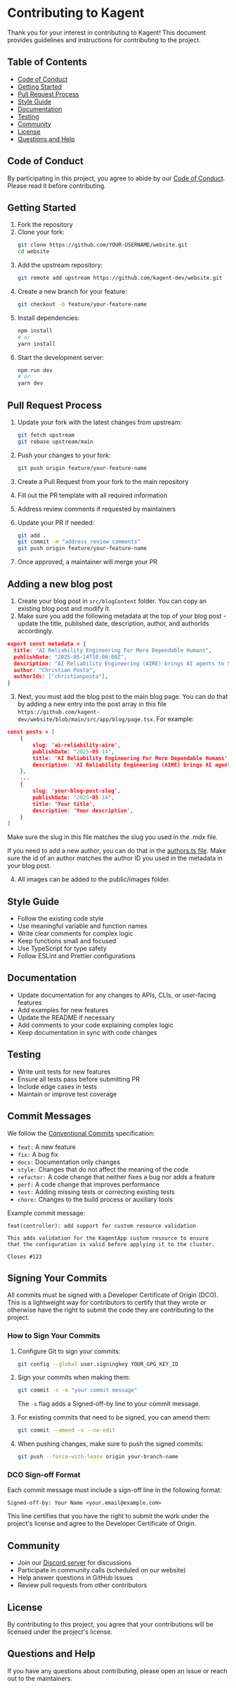 # Contributing to Kagent

Thank you for your interest in contributing to Kagent! This document provides guidelines and instructions for contributing to the project.

## Table of Contents
- [Code of Conduct](#code-of-conduct)
- [Getting Started](#getting-started)
- [Pull Request Process](#pull-request-process)
- [Style Guide](#style-guide)
- [Documentation](#documentation)
- [Testing](#testing)
- [Community](#community)
- [License](#license)
- [Questions and Help](#questions-and-help)

## Code of Conduct

By participating in this project, you agree to abide by our [Code of Conduct](CODE_OF_CONDUCT.md). Please read it before contributing.

## Getting Started

1. Fork the repository
2. Clone your fork:
   ```bash
   git clone https://github.com/YOUR-USERNAME/website.git
   cd website
   ```
3. Add the upstream repository:
   ```bash
   git remote add upstream https://github.com/kagent-dev/website.git
   ```
4. Create a new branch for your feature:
   ```bash
   git checkout -b feature/your-feature-name
   ```
5. Install dependencies:
   ```bash
   npm install
   # or
   yarn install
   ```
6. Start the development server:
   ```bash
   npm run dev
   # or
   yarn dev
   ```

## Pull Request Process

1. Update your fork with the latest changes from upstream:
   ```bash
   git fetch upstream
   git rebase upstream/main
   ```

2. Push your changes to your fork:
   ```bash
   git push origin feature/your-feature-name
   ```

3. Create a Pull Request from your fork to the main repository

4. Fill out the PR template with all required information

5. Address review comments if requested by maintainers

6. Update your PR if needed:
   ```bash
   git add .
   git commit -m "address review comments"
   git push origin feature/your-feature-name
   ```

7. Once approved, a maintainer will merge your PR

## Adding a new blog post
1. Create your blog post in `src/blogContent` folder. You can copy an existing blog post and modify it.
2. Make sure you add the following metadata at the top of your blog post - update the title, published date, description, author, and authorIds accordingly.

```json
export const metadata = {
  title: "AI Reliability Engineering For More Dependable Humans",
  publishDate: "2025-05-14T10:00:00Z",
  description: "AI Reliability Engineering (AIRE) brings AI agents to SRE and Platform Engineering workflows for dependable humans.",
  author: "Christian Posta",
  authorIds: ["christianposta"],
}
```
3. Next, you must add the blog post to the main blog page. You can do that by adding a new entry into the post array in this file `https://github.com/kagent-dev/website/blob/main/src/app/blog/page.tsx`. For example:

```json
const posts = [
    {
        slug: 'ai-reliability-aire',
        publishDate: '2025-05-14',
        title: 'AI Reliability Engineering For More Dependable Humans',
        description: 'AI Reliability Engineering (AIRE) brings AI agents to SRE and Platform Engineering workflows for dependable humans.',
    },
    ...
    {
        slug: 'your-blog-post-slug',
        publishDate: '2025-05-14',
        title: 'Your title',
        description: 'Your description',
    }
]
``` 
Make sure the slug in this file matches the slug you used in the .mdx file.

If you need to add a new author, you can do that in the [authors.ts file](https://github.com/kagent-dev/website/blob/main/src/app/blog/authors.ts). Make sure the id of an author matches the author ID you used in the metadata in your blog post.

4. All images can be added to the public/images folder. 

## Style Guide

- Follow the existing code style
- Use meaningful variable and function names
- Write clear comments for complex logic
- Keep functions small and focused
- Use TypeScript for type safety
- Follow ESLint and Prettier configurations

## Documentation

- Update documentation for any changes to APIs, CLIs, or user-facing features
- Add examples for new features
- Update the README if necessary
- Add comments to your code explaining complex logic
- Keep documentation in sync with code changes

## Testing

- Write unit tests for new features
- Ensure all tests pass before submitting PR
- Include edge cases in tests
- Maintain or improve test coverage

## Commit Messages

We follow the [Conventional Commits](https://www.conventionalcommits.org/) specification:

- `feat:` A new feature
- `fix:` A bug fix
- `docs:` Documentation only changes
- `style:` Changes that do not affect the meaning of the code
- `refactor:` A code change that neither fixes a bug nor adds a feature
- `perf:` A code change that improves performance
- `test:` Adding missing tests or correcting existing tests
- `chore:` Changes to the build process or auxiliary tools

Example commit message:
```
feat(controller): add support for custom resource validation

This adds validation for the KagentApp custom resource to ensure
that the configuration is valid before applying it to the cluster.

Closes #123
```

## Signing Your Commits

All commits must be signed with a Developer Certificate of Origin (DCO). This is a lightweight way for contributors to certify that they wrote or otherwise have the right to submit the code they are contributing to the project.

### How to Sign Your Commits

1. Configure Git to sign your commits:
   ```bash
   git config --global user.signingkey YOUR_GPG_KEY_ID
   ```

2. Sign your commits when making them:
   ```bash
   git commit -s -m "your commit message"
   ```
   The `-s` flag adds a Signed-off-by line to your commit message.

3. For existing commits that need to be signed, you can amend them:
   ```bash
   git commit --amend -s --no-edit
   ```

4. When pushing changes, make sure to push the signed commits:
   ```bash
   git push --force-with-lease origin your-branch-name
   ```

### DCO Sign-off Format

Each commit message must include a sign-off line in the following format:
```
Signed-off-by: Your Name <your.email@example.com>
```

This line certifies that you have the right to submit the work under the project's license and agree to the Developer Certificate of Origin.

## Community

- Join our [Discord server](https://bit.ly/kagentdiscord) for discussions
- Participate in community calls (scheduled on our website)
- Help answer questions in GitHub issues
- Review pull requests from other contributors

## License

By contributing to this project, you agree that your contributions will be licensed under the project's license.

## Questions and Help

If you have any questions about contributing, please open an issue or reach out to the maintainers. 

